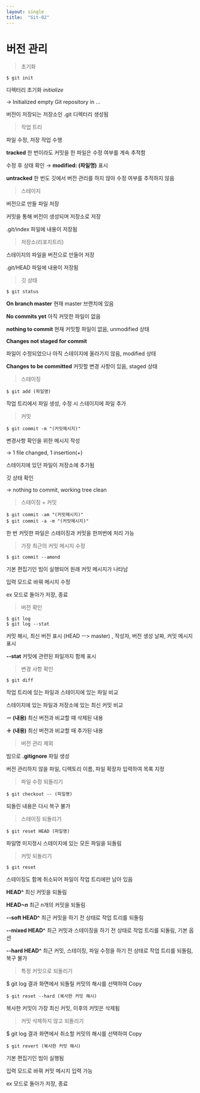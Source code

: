```yaml
---
layout: single
title:  "Git-02"
---
```


# 버전 관리


> 초기화

```
$ git init
```

디렉터리 초기화 *initialize*

→ Initialized empty Git repository in … 

버전이 저장되는 저장소인 .git 디렉터리 생성됨

> 작업 트리

파일 수정, 저장 작업 수행 

**tracked** 
한 번이라도 커밋을 한 파일은 수정 여부를 계속 추적함

수정 후 상태 확인 → **modified:  (파일명)** 표시

**untracked** 한 번도 깃에서 버전 관리를 하지 않아 수정 여부를 추적하지 않음

> 스테이지

버전으로 만들 파일 저장

커밋을 통해 버전이 생성되며 저장소로 저장

.git/index 파일에 내용이 저장됨

> 저장소(리포지트리)

스테이지의 파일을 버전으로 만들어 저장

.git/HEAD 파일에 내용이 저장됨

> 깃 상태

```
$ git status
```

**On branch master** 현재 master 브랜치에 있음

**No commits yet** 아직 커밋한 파일이 없음

**nothing to commit** 현재 커밋할 파일이 없음, unmodified 상태

**Changes not staged for commit** 

파일이 수정되었으나 아직 스테이지에 올라가지 않음, modified 상태

**Changes to be committed** 커밋할 변경 사항이 있음, staged 상태

> 스테이징

```
$ git add (파일명)
```

작업 트리에서 파일 생성, 수정 시 스테이지에 파일 추가

> 커밋

```
$ git commit -m "(커밋메시지)"
```

변경사항 확인을 위한 메시지 작성

→ 1 file changed, 1 insertion(+)

스테이지에 있던 파일이 저장소에 추가됨

깃 상태 확인

→ nothing to commit, working tree clean

> 스테이징 + 커밋

```
$ git commit -am "(커밋메시지)"
$ git commit -a -m "(커밋메시지)"
```

한 번 커밋한 파일은 스테이징과 커밋을 한꺼번에 처리 가능

> 가장 최근의 커밋 메시지 수정

```
$ git commit --amend
```

기본 편집기인 빔이 실행되어 원래 커밋 메시지가 나타남

입력 모드로 바꿔 메시지 수정

ex 모드로 돌아가 저장, 종료

> 버전 확인

```
$ git log
$ git log --stat
```

커밋 해시, 최신 버전 표시 (HEAD ㅡ> master) , 작성자, 버전 생성 날짜, 커밋 메시지 표시

**--stat** 커밋에 관련된 파일까지 함께 표시

> 변경 사항 확인

```
$ git diff
```

작업 트리에 있는 파일과 스테이지에 있는 파일 비교

스테이지에 있는 파일과 저장소에 있는 최신 커밋 비교

**－ (내용)** 최신 버전과 비교할 때 삭제된 내용

**＋ (내용)** 최신 버전과 비교할 때 추가된 내용

> 버전 관리 제외

빔으로 **.gitignore** 파일 생성

버전 관리하지 않을 파일, 디렉토리 이름, 파일 확장자 입력하여 목록 지정

> 파일 수정 되돌리기

```
$ git checkout -- (파일명)
```

되돌린 내용은 다시 복구 불가

> 스테이징 되돌리기

```
$ git reset HEAD (파일명)
```

파일명 미지정시 스테이지에 있는 모든 파일을 되돌림

> 커밋 되돌리기

```
$ git reset 
```

스테이징도 함께 취소되어 파일이 작업 트리에만 남아 있음

**HEAD^** 최신 커밋을 되돌림

**HEAD~*n*** 최근 *n*개의 커밋을 되돌림

**--soft HEAD^** 최근 커밋을 하기 전 상태로 작업 트리를 되돌림

**--mixed HEAD^** 최근 커밋과 스테이징을 하기 전 상태로 작업 트리를 되돌림, 기본 옵션

**--hard HEAD^** 최근 커밋, 스테이징, 파일 수정을 하기 전 상태로 작업 트리를 되돌림, 복구 불가

> 특정 커밋으로 되돌리기

$ git log 결과 화면에서 되돌릴 커밋의 해시를 선택하여 Copy

```
$ git reset --hard (복사한 커밋 해시)
```

복사한 커밋이 가장 최신 커밋, 이후의 커밋은 삭제됨

> 커밋 삭제하지 않고 되돌리기

$ git log 결과 화면에서 취소할 커밋의 해시를 선택하여 Copy

```
$ git revert (복사한 커밋 해시)
```

기본 편집기인 빔이 실행됨

입력 모드로 바꿔 커밋 메시지 입력 가능

ex 모드로 돌아가 저장, 종료
